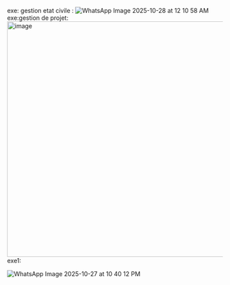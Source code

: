 exe: gestion etat civile :
![WhatsApp Image 2025-10-28 at 12 10 58 AM](https://github.com/user-attachments/assets/d455d158-6573-4f8e-be91-b6cdc55ea2c5)
exe:gestion de projet:
<img width="960" height="550" alt="image" src="https://github.com/user-attachments/assets/4ee333ab-b19e-4466-ab40-094013a3f11b" />
exe1:

![WhatsApp Image 2025-10-27 at 10 40 12 PM](https://github.com/user-attachments/assets/1b760874-62c9-4625-8bf4-663ff5c21f45)



